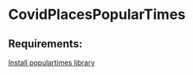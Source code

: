 # CovidPlacesPopularTimes

## Requirements: 
[Install populartimes library](https://github.com/m-wrzr/populartimes)
